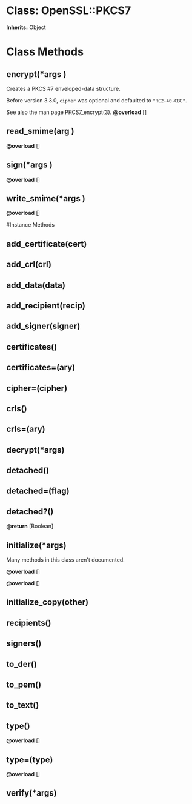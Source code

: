 # Class: OpenSSL::PKCS7
**Inherits:** Object
    



# Class Methods
## encrypt(*args ) [](#method-c-encrypt)
Creates a PKCS #7 enveloped-data structure.

Before version 3.3.0, `cipher` was optional and defaulted to `"RC2-40-CBC"`.

See also the man page PKCS7_encrypt(3).
**@overload** [] 

## read_smime(arg ) [](#method-c-read_smime)
**@overload** [] 

## sign(*args ) [](#method-c-sign)
**@overload** [] 

## write_smime(*args ) [](#method-c-write_smime)
**@overload** [] 


#Instance Methods
## add_certificate(cert) [](#method-i-add_certificate)

## add_crl(crl) [](#method-i-add_crl)

## add_data(data) [](#method-i-add_data)

## add_recipient(recip) [](#method-i-add_recipient)

## add_signer(signer) [](#method-i-add_signer)

## certificates() [](#method-i-certificates)

## certificates=(ary) [](#method-i-certificates=)

## cipher=(cipher) [](#method-i-cipher=)

## crls() [](#method-i-crls)

## crls=(ary) [](#method-i-crls=)

## decrypt(*args) [](#method-i-decrypt)

## detached() [](#method-i-detached)

## detached=(flag) [](#method-i-detached=)

## detached?() [](#method-i-detached?)

**@return** [Boolean] 

## initialize(*args) [](#method-i-initialize)
Many methods in this class aren't documented.

**@overload** [] 

**@overload** [] 

## initialize_copy(other) [](#method-i-initialize_copy)

## recipients() [](#method-i-recipients)

## signers() [](#method-i-signers)

## to_der() [](#method-i-to_der)

## to_pem() [](#method-i-to_pem)

## to_text() [](#method-i-to_text)

## type() [](#method-i-type)

**@overload** [] 

## type=(type) [](#method-i-type=)

**@overload** [] 

## verify(*args) [](#method-i-verify)

